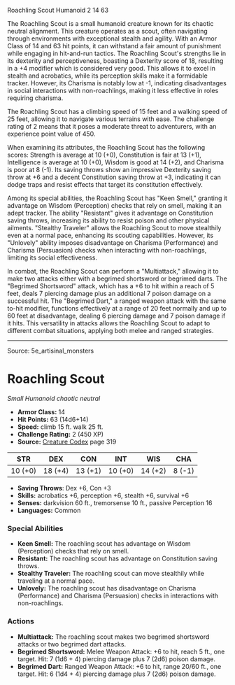 <MonsterName/>Roachling Scout</MonsterName>
<CreatureType/>Humanoid</CreatureType>
<CR/>2</CR>
<AC/>14</AC>
<HP/>63</HP>
<summary>The Roachling Scout is a small humanoid creature known for its chaotic neutral alignment. This creature operates as a scout, often navigating through environments with exceptional stealth and agility. With an Armor Class of 14 and 63 hit points, it can withstand a fair amount of punishment while engaging in hit-and-run tactics. The Roachling Scout's strengths lie in its dexterity and perceptiveness, boasting a Dexterity score of 18, resulting in a +4 modifier which is considered very good. This allows it to excel in stealth and acrobatics, while its perception skills make it a formidable tracker. However, its Charisma is notably low at -1, indicating disadvantages in social interactions with non-roachlings, making it less effective in roles requiring charisma.</summary>

<detail>

The Roachling Scout has a climbing speed of 15 feet and a walking speed of 25 feet, allowing it to navigate various terrains with ease. The challenge rating of 2 means that it poses a moderate threat to adventurers, with an experience point value of 450. 

When examining its attributes, the Roachling Scout has the following scores: Strength is average at 10 (+0), Constitution is fair at 13 (+1), Intelligence is average at 10 (+0), Wisdom is good at 14 (+2), and Charisma is poor at 8 (-1). Its saving throws show an impressive Dexterity saving throw at +6 and a decent Constitution saving throw at +3, indicating it can dodge traps and resist effects that target its constitution effectively. 

Among its special abilities, the Roachling Scout has "Keen Smell," granting it advantage on Wisdom (Perception) checks that rely on smell, making it an adept tracker. The ability "Resistant" gives it advantage on Constitution saving throws, increasing its ability to resist poison and other physical ailments. "Stealthy Traveler" allows the Roachling Scout to move stealthily even at a normal pace, enhancing its scouting capabilities. However, its "Unlovely" ability imposes disadvantage on Charisma (Performance) and Charisma (Persuasion) checks when interacting with non-roachlings, limiting its social effectiveness.

In combat, the Roachling Scout can perform a "Multiattack," allowing it to make two attacks either with a begrimed shortsword or begrimed darts. The "Begrimed Shortsword" attack, which has a +6 to hit within a reach of 5 feet, deals 7 piercing damage plus an additional 7 poison damage on a successful hit. The "Begrimed Dart," a ranged weapon attack with the same to-hit modifier, functions effectively at a range of 20 feet normally and up to 60 feet at disadvantage, dealing 6 piercing damage and 7 poison damage if it hits. This versatility in attacks allows the Roachling Scout to adapt to different combat situations, applying both melee and ranged strategies.</detail>



---

Source: 5e_artisinal_monsters

# Roachling Scout

*Small* *Humanoid* *chaotic neutral*

- **Armor Class:** 14
- **Hit Points:** 63 (14d6+14)
- **Speed:** climb 15 ft. walk 25 ft.
- **Challenge Rating:** 2 (450 XP)
- **Source:** [Creature Codex](https://koboldpress.com/kpstore/product/creature-codex-for-5th-edition-dnd) page 319

| STR | DEX | CON | INT | WIS | CHA |
| --- | --- | --- | --- | --- | --- |
| 10 (+0) | 18 (+4) | 13 (+1) | 10 (+0) | 14 (+2) | 8 (-1) |

- **Saving Throws**: Dex +6, Con +3
- **Skills:** acrobatics +6, perception +6, stealth +6, survival +6
- **Senses:** darkvision 60 ft., tremorsense 10 ft., passive Perception 16
- **Languages:** Common

### Special Abilities

- **Keen Smell:** The roachling scout has advantage on Wisdom (Perception) checks that rely on smell.
- **Resistant:** The roachling scout has advantage on Constitution saving throws.
- **Stealthy Traveler:** The roachling scout can move stealthily while traveling at a normal pace.
- **Unlovely:** The roachling scout has disadvantage on Charisma (Performance) and Charisma (Persuasion) checks in interactions with non-roachlings.

### Actions

- **Multiattack:** The roachling scout makes two begrimed shortsword attacks or two begrimed dart attacks.
- **Begrimed Shortsword:** Melee Weapon Attack: +6 to hit, reach 5 ft., one target. Hit: 7 (1d6 + 4) piercing damage plus 7 (2d6) poison damage.
- **Begrimed Dart:** Ranged Weapon Attack: +6 to hit, range 20/60 ft., one target. Hit: 6 (1d4 + 4) piercing damage plus 7 (2d6) poison damage.




